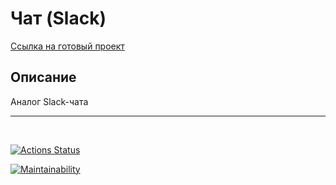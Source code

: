 # Чат (Slack)

[Ссылка на готовый проект](https://hexlet-slack-chat01.herokuapp.com/)

## Описание

Аналог Slack-чата

---

<br>

[![Actions Status](https://github.com/bkoshelev/frontend-project-lvl4/workflows/hexlet-check/badge.svg)](https://github.com/bkoshelev/frontend-project-lvl4/actions)


[![Maintainability](https://api.codeclimate.com/v1/badges/59caa8ffc043755ac4b8/maintainability)](https://codeclimate.com/github/bkoshelev/frontend-project-lvl4/maintainability)
